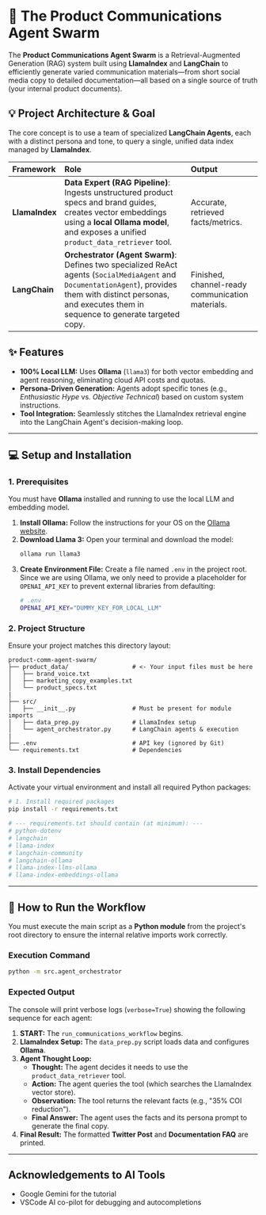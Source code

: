 # 💬 The Product Communications Agent Swarm

The **Product Communications Agent Swarm** is a Retrieval-Augmented Generation (RAG) system built using **LlamaIndex** and **LangChain** to efficiently generate varied communication materials—from short social media copy to detailed documentation—all based on a single source of truth (your internal product documents).

## 💡 Project Architecture & Goal

The core concept is to use a team of specialized **LangChain Agents**, each with a distinct persona and tone, to query a single, unified data index managed by **LlamaIndex**.

| Framework | Role | Output |
| :--- | :--- | :--- |
| **LlamaIndex** | **Data Expert (RAG Pipeline)**: Ingests unstructured product specs and brand guides, creates vector embeddings using a **local Ollama model**, and exposes a unified `product_data_retriever` tool. | Accurate, retrieved facts/metrics. |
| **LangChain** | **Orchestrator (Agent Swarm)**: Defines two specialized ReAct agents (`SocialMediaAgent` and `DocumentationAgent`), provides them with distinct personas, and executes them in sequence to generate targeted copy. | Finished, channel-ready communication materials. |

## ✨ Features

  * **100% Local LLM:** Uses **Ollama** (`llama3`) for both vector embedding and agent reasoning, eliminating cloud API costs and quotas.
  * **Persona-Driven Generation:** Agents adopt specific tones (e.g., *Enthusiastic Hype* vs. *Objective Technical*) based on custom system instructions.
  * **Tool Integration:** Seamlessly stitches the LlamaIndex retrieval engine into the LangChain Agent's decision-making loop.

-----

## 💻 Setup and Installation

### 1\. Prerequisites

You must have **Ollama** installed and running to use the local LLM and embedding model.

1.  **Install Ollama:** Follow the instructions for your OS on the [Ollama website](https://ollama.com).
2.  **Download Llama 3:** Open your terminal and download the model:
    ```bash
    ollama run llama3
    ```
3.  **Create Environment File:** Create a file named `.env` in the project root. Since we are using Ollama, we only need to provide a placeholder for `OPENAI_API_KEY` to prevent external libraries from defaulting:
    ```bash
    # .env
    OPENAI_API_KEY="DUMMY_KEY_FOR_LOCAL_LLM"
    ```

### 2\. Project Structure

Ensure your project matches this directory layout:

```
product-comm-agent-swarm/
├── product_data/                  # <- Your input files must be here
│   ├── brand_voice.txt
│   ├── marketing_copy_examples.txt
│   └── product_specs.txt
|
├── src/
│   ├── __init__.py                # Must be present for module imports
│   ├── data_prep.py               # LlamaIndex setup
│   └── agent_orchestrator.py      # LangChain agents & execution
|
├── .env                           # API key (ignored by Git)
└── requirements.txt               # Dependencies
```

### 3\. Install Dependencies

Activate your virtual environment and install all required Python packages:

```bash
# 1. Install required packages
pip install -r requirements.txt

# --- requirements.txt should contain (at minimum): ---
# python-dotenv
# langchain
# llama-index
# langchain-community
# langchain-ollama
# llama-index-llms-ollama
# llama-index-embeddings-ollama
```

-----

## 🚀 How to Run the Workflow

You must execute the main script as a **Python module** from the project's root directory to ensure the internal relative imports work correctly.

### Execution Command

```bash
python -m src.agent_orchestrator
```

### Expected Output

The console will print verbose logs (`verbose=True`) showing the following sequence for each agent:

1.  **START:** The `run_communications_workflow` begins.
2.  **LlamaIndex Setup:** The `data_prep.py` script loads data and configures **Ollama**.
3.  **Agent Thought Loop:**
      * **Thought:** The agent decides it needs to use the `product_data_retriever` tool.
      * **Action:** The agent queries the tool (which searches the LlamaIndex vector store).
      * **Observation:** The tool returns the relevant facts (e.g., "35% COI reduction").
      * **Final Answer:** The agent uses the facts and its persona prompt to generate the final copy.
4.  **Final Result:** The formatted **Twitter Post** and **Documentation FAQ** are printed.

-----

## Acknowledgements to AI Tools
* Google Gemini for the tutorial
* VSCode AI co-pilot for debugging and autocompletions

